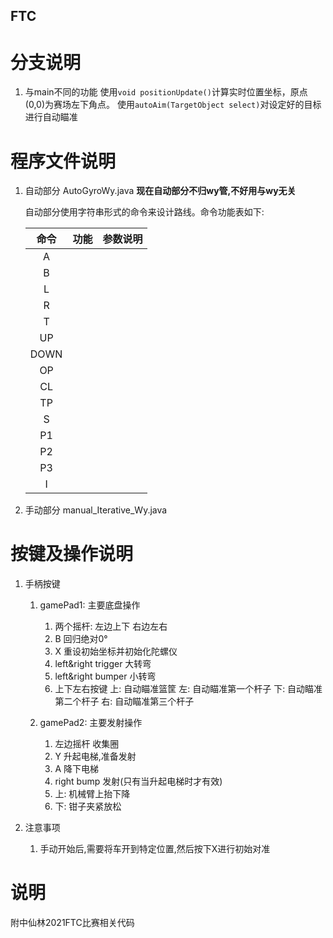 FTC
---
# 分支说明
1. 与main不同的功能
    使用`void positionUpdate()`计算实时位置坐标，原点(0,0)为赛场左下角点。
    使用`autoAim(TargetObject select)`对设定好的目标进行自动瞄准


# 程序文件说明
1. 自动部分
    AutoGyroWy.java
    **现在自动部分不归wy管,不好用与wy无关**

    自动部分使用字符串形式的命令来设计路线。命令功能表如下: 

    |命令|功能|参数说明|
    |:-------------:|:----------------------------|:------------------:|
    |A|||
    |B|||
    |L|||
    |R|||
    |T|||
    |UP|||
    |DOWN|||
    |OP|||
    |CL|||
    |TP|||
    |S|||
    |P1|||
    |P2|||
    |P3|||
    |I|||

2. 手动部分
    manual_Iterative_Wy.java

# 按键及操作说明
1. 手柄按键
    1. gamePad1: 主要底盘操作
        1. 两个摇杆: 
            左边上下
            右边左右
        2. B
            回归绝对0°
        3. X
            重设初始坐标并初始化陀螺仪
        4. left&right trigger
            大转弯
        5. left&right bumper
            小转弯
        6. 上下左右按键
            上: 自动瞄准篮筐
            左: 自动瞄准第一个杆子
            下: 自动瞄准第二个杆子
            右: 自动瞄准第三个杆子

    2. gamePad2: 主要发射操作
        1. 左边摇杆
            收集圈
        2. Y
            升起电梯,准备发射
        3. A
            降下电梯
        4. right bump
            发射(只有当升起电梯时才有效)
        5. 上:
            机械臂上抬下降
        6. 下:
            钳子夹紧放松

2. 注意事项
    1. 手动开始后,需要将车开到特定位置,然后按下X进行初始对准

# 说明
附中仙林2021FTC比赛相关代码
